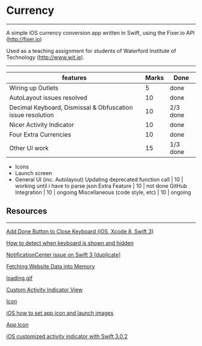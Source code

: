 # Currency
---

A simple iOS currency conversion app written in Swift, using the Fixer.io API (http://fixer.io)

Used as a teaching assignment for students of Waterford Institute of Technology (http://www.wit.ie).

---
features | Marks | Done
-------- | ----- | ----
Wiring up Outlets | 5 | done
AutoLayout issues resolved | 10 | done
Decimal Keyboard, Dismissal & Obfuscation issue resolution | 10 | 2/3 done
Nicer Activity Indicator | 10 | done
Four Extra Currencies | 10 | done
Other UI work | 15 | 1/3 done
* Icons
* Launch screen
* General UI (inc. Autolayout)
Updating deprecated function call | 10 | working until i have to parse json
Extra Feature | 10 | not done
GitHub Integration | 10 | ongoing
Miscellaneous (code style, etc) | 10 | ongoing

## Resources
---
[Add Done Button to Close Keyboard (iOS, Xcode 8, Swift 3)](https://www.youtube.com/watch?v=RuzHai2RVZU)

[How to detect when keyboard is shown and hidden](https://stackoverflow.com/questions/4374436/how-to-detect-when-keyboard-is-shown-and-hidden)

[NotificationCenter issue on Swift 3 [duplicate]](https://stackoverflow.com/questions/38204703/notificationcenter-issue-on-swift-3)

[Fetching Website Data into Memory](https://developer.apple.com/documentation/foundation/url_loading_system/fetching_website_data_into_memory)

[loading.gif](http://i0.kym-cdn.com/photos/images/newsfeed/000/674/528/de2.gif)

[Custom Activity Indicator View](https://github.com/snyuryev/Custom-Activity-Indicator-View)

[Icon](https://lh3.ggpht.com/5wYPWDhY37LpBZb6Odb9-abb4Ywc-1Dyiex2c34bPcTxHeQsB_yU7XgN4zF9og5KzSfP=w300)

[iOS how to set app icon and launch images](https://stackoverflow.com/questions/28170520/ios-how-to-set-app-icon-and-launch-images)

[App Icon](https://makeappicon.com)

[iOS customized activity indicator with Swift 3.0.2](https://medium.com/@sourleangchhean/ios-customized-activity-indicator-with-swift-3-0-2-f26f7dd6a064)